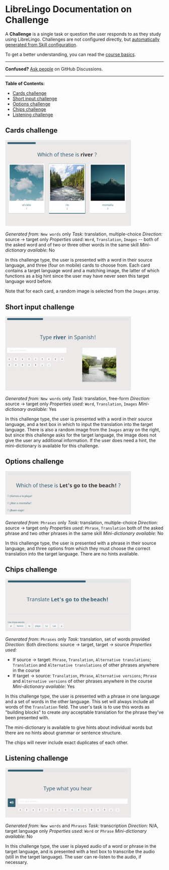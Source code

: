 # LibreLingo Documentation on Challenge

A **Challenge** is a single task or question the user responds to as they study using LibreLingo. Challenges are not configured directly, but [automatically generated from Skill configuration](skill.md#how-skills-generate-challenges).

To get a better understanding, you can read the [course basics](README.md#basics).

---

**Confused?**
[Ask people](https://github.com/kantord/LibreLingo/discussions) on GitHub Discussions.

---

**Table of Contents:**
- [Cards challenge](#cards-challenge)
- [Short input challenge](#short-input-challenge)
- [Options challenge](#options-challenge)
- [Chips challenge](#chips-challenge)
- [Listening challenge](#listening-challenge)

## Cards challenge

<img src="/docs/screenshots/cards-challenge.png" width="400px"></img>

*Generated from:* `New words` only
*Task:* translation, multiple-choice
*Direction:* source -> target only
*Properties used:* `Word`, `Translation`, `Images` -- both of the asked word and of two or three other words in the same skill
*Mini-dictionary available:* No

In this challenge type, the user is presented with a word in their source language, and three (four on mobile) cards to choose from. Each card contains a target language word and a matching image, the latter of which functions as a big hint since the user may have never seen this target language word before.

Note that for each card, a random image is selected from the `Images` array.

## Short input challenge

<img src="/docs/screenshots/short-input-challenge.png" width="400px"></img>

*Generated from:* `New words` only
*Task:* translation, free-form
*Direction:* source -> target only
*Properties used:* `Word`, `Translation`, `Images`
*Mini-dictionary available:* Yes

In this challenge type, the user is presented with a word in their source language, and a text box in which to input the translation into the target language. There is also a random image from the `Images` array on the right, but since this challenge asks for the target language, the image does not give the user any additional information. If the user does need a hint, the mini-dictionary is available for this challenge.

## Options challenge

<img src="/docs/screenshots/options-challenge.png" width="400px"></img>

*Generated from:* `Phrases` only
*Task:* translation, multiple-choice
*Direction:* source -> target only
*Properties used:* `Phrase`, `Translation` both of the asked phrase and two other phrases in the same skill
*Mini-dictionary available:* No

In this challenge type, the user is presented with a phrase in their source language, and three options from which they must choose the correct translation into the target language. There are no hints available.

## Chips challenge

<img src="/docs/screenshots/chips-challenge.png" width="400px"></img>

*Generated from:* `Phrases` only
*Task:* translation, set of words provided
*Direction:* Both directions: source -> target, target -> source
*Properties used:*
- If source -> target: `Phrase`, `Translation`, `Alternative translations`; `Translation` and `Alternative translations` of other phrases anywhere in the course
- If target -> source: `Translation`, `Phrase`, `Alternative versions`; `Phrase` and `Alternative versions` of other phrases anywhere in the course
*Mini-dictionary available:* Yes

In this challenge type, the user is presented with a phrase in one language and a set of words in the other language. This set will always include all words of the `Translation` field. The user's task is to use this words as "building blocks" to create *any* acceptable translation for the phrase they've been presented with.

The mini-dictionary is available to give hints about individual words but there are no hints about grammar or sentence structure.

The chips will never include exact duplicates of each other.

## Listening challenge

<img src="/docs/screenshots/listening-challenge.png" width="400px"></img>

*Generated from:* `New words` and `Phrases`
*Task:* transcription
*Direction:* N/A, target language only
*Properties used:* `Word` or `Phrase`
*Mini-dictionary available:* No

In this challenge type, the user is played audio of a word or phrase in the target language, and is presented with a text box to transcribe the audio (still in the target language). The user can re-listen to the audio, if necessary.
